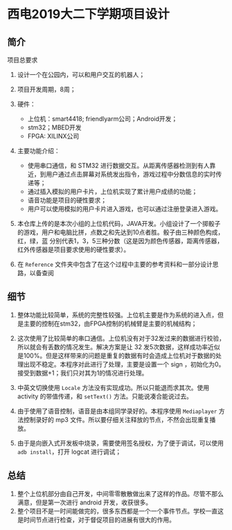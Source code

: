 # 西电2019大二下学期项目设计

## 简介

项目总要求

1. 设计一个在公园内，可以和用户交互的机器人；
2. 项目开发周期，8周；
3. 硬件：
   * 上位机：smart4418; friendlyarm公司；Android开发；
   * stm32；MBED开发
   * FPGA: XILINX公司

4. 主要功能介绍：
   * 使用串口通信，和 STM32 进行数据交互。从距离传感器检测到有人靠近，到用户通过点击屏幕对系统发出指令，游戏过程中分数信息的实时传递等；
   * 通过插入模拟的用户卡片，上位机实现了累计用户成绩的功能；
   * 语音功能是项目的硬性要求；
   * 用户可以使用模拟的用户卡片进入游戏，也可以通过注册登录进入游戏。

5. 本仓库上传的是本次小组的上位机代码，JAVA开发。小组设计了一个掷骰子的游戏，用户和电脑比拼，点数之和先达到10点者胜。骰子由三种颜色构成，红，绿，蓝 分别代表1，3，5三种分数（这是因为颜色传感器，距离传感器，红外传感器是项目要求使用的硬性要求）。

6. 在 `Reference` 文件夹中包含了在这个过程中主要的参考资料和一部分设计思路，以备查阅

## 细节

1. 整体功能比较简单，系统的完整性较强。上位机主要是作为系统的进入点，但是主要的控制在stm32，由FPGA控制的机械臂是主要的机械结构；

2. 这次使用了比较简单的串口通信。上位机没有对于32发过来的数据进行校验，所以就会有丢数的情况发生。解决方案是让 32 发5次数据，这样成功率近似是100%。但是这样带来的问题是重复的数据有时会造成上位机对于数据的处理出现不稳定。本程序对此进行了处理，主要是设置一个 sign ，初始化为0。接受到数据+1；我们只对其为1的情况进行处理。

3. 中英文切换使用 `Locale` 方法没有实现成功。所以只能退而求其次。使用activity 的带值传递，和 `setText()` 方法。只能说凑合能说过去。

4. 由于使用了语音控制，语音是由本组同学录好的。本程序使用 `Mediaplayer` 方法控制录好的 mp3 文件。所以要仔细关注释放的节点，不然会出现重复播放。

5. 由于是向嵌入式开发板中烧录，需要使用签名授权，为了便于调试，可以使用 `adb install`，打开 logcat 进行调试；

## 总结

1. 整个上位机部分由自己开发，中间零零散散做出来了这样的作品。尽管不那么满意，但是第一次进行 android 开发，收获很多。
2. 整个项目不是一时间能做完的，很多东西都是一个一个事件节点。学校一直这是时间节点进行检查，对于督促项目的进展有很大的作用。
